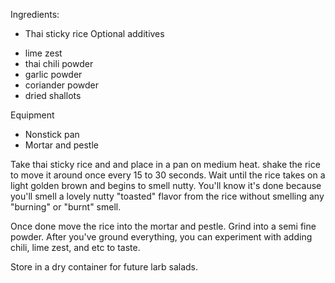 Ingredients:
* Thai sticky rice
Optional additives
- lime zest
- thai chili powder
- garlic powder
- coriander powder
- dried shallots

Equipment
* Nonstick pan
* Mortar and pestle 

Take thai sticky rice and and place in a pan on medium heat. shake the rice to move it around once every 15 to 30 seconds. Wait until the rice takes on a light golden brown and begins to smell nutty. You'll know it's done because you'll smell a lovely nutty "toasted" flavor from the rice without smelling any "burning" or "burnt" smell.

Once done move the rice into the mortar and pestle. Grind into a semi fine powder. After you've ground everything, you can experiment with adding chili, lime zest, and etc to taste.

Store in a dry container for future larb salads.